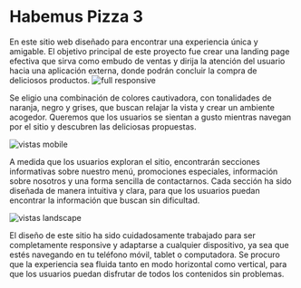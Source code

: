 # Habemus Pizza 3
En este sitio web diseñado para encontrar una experiencia única y amigable. El objetivo principal de este proyecto fue crear una landing page efectiva que sirva como embudo de ventas y dirija la atención del usuario hacia una aplicación externa, donde podrán concluir la compra de deliciosos productos.
![full responsive](https://github.com/Nicolas-Andreis/habemus-pizza-3/assets/111246225/2171532a-b710-43f2-ba8e-9aa68e69f0d8)

Se eligio una combinación de colores cautivadora, con tonalidades de naranja, negro y grises, que buscan relajar la vista y crear un ambiente acogedor. Queremos que los usuarios se sientan a gusto mientras navegan por el sitio y descubren las deliciosas propuestas.

![vistas mobile](https://github.com/Nicolas-Andreis/habemus-pizza-3/assets/111246225/e27d3666-6092-41e2-8e24-a397a0fa0b41)

A medida que los usuarios exploran el sitio, encontrarán secciones informativas sobre nuestro menú, promociones especiales, información sobre nosotros y una forma sencilla de contactarnos. Cada sección ha sido diseñada de manera intuitiva y clara, para que los usuarios puedan encontrar la información que buscan sin dificultad.


![vistas landscape](https://github.com/Nicolas-Andreis/habemus-pizza-3/assets/111246225/92a54b44-f10e-4ca4-977c-cf993d3c60c7)


El diseño de este sitio ha sido cuidadosamente trabajado para ser completamente responsive y adaptarse a cualquier dispositivo, ya sea que estés navegando en tu teléfono móvil, tablet o computadora. Se procuro que la experiencia sea fluida tanto en modo horizontal como vertical, para que los usuarios puedan disfrutar de todos los contenidos sin problemas.

